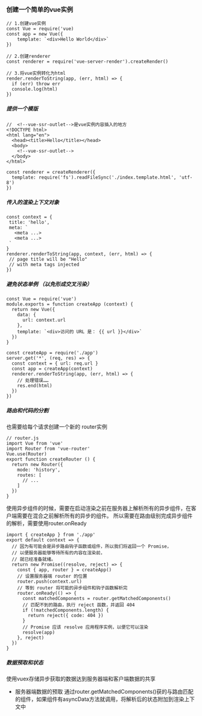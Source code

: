 ### 创建一个简单的vue实例

```
// 1.创建vue实例
const Vue = require('vue)
const app = new Vue({
    template: `<div>Hello World</div>`
})

// 2.创建renderer
const renderer = require('vue-server-render').createRender()

// 3.将vue实例转化为html
render.renderToString(app, (err, html) => {
  if (err) throw err
  console.log(html)
})
```

##### 提供一个模版

```
//  <!--vue-ssr-outlet-->是vue实例内容插入的地方
<!DOCTYPE html>
<html lang="en">
  <head><title>Hello</title></head>
  <body>
    <!--vue-ssr-outlet-->
  </body>
</html>

const renderer = createRenderer({
  template: require('fs').readFileSync('./index.template.html', 'utf-8')
})
```

##### 传入的渲染上下文对象

 ```
 const context = {
  title: 'hello',
  meta: `
    <meta ...>
    <meta ...>
  `
}
renderer.renderToString(app, context, (err, html) => {
  // page title will be "Hello"
  // with meta tags injected
})
```

##### 避免状态单例 （以免形成交叉污染）

```
const Vue = require('vue')
module.exports = function createApp (context) {
  return new Vue({
    data: {
      url: context.url
    },
    template: `<div>访问的 URL 是： {{ url }}</div>`
  })
}

const createApp = require('./app')
server.get('*', (req, res) => {
  const context = { url: req.url }
  const app = createApp(context)
  renderer.renderToString(app, (err, html) => {
    // 处理错误……
    res.end(html)
  })
})
```

##### 路由和代码的分割

也需要给每个请求创建一个新的 router实例

```
// router.js
import Vue from 'vue'
import Router from 'vue-router'
Vue.use(Router)
export function createRouter () {
  return new Router({
    mode: 'history',
    routes: [
      // ...
    ]
  })
}
```

使用异步组件的时候，需要在启动渲染之前在服务器上解析所有的异步组件，在客户端需要在混合之前解析所有的异步的组件。
所以需要在路由级别完成异步组件的解析，需要使用router.onReady

```
import { createApp } from './app'
export default context => {
  // 因为有可能会是异步路由钩子函数或组件，所以我们将返回一个 Promise，
  // 以便服务器能够等待所有的内容在渲染前，
  // 就已经准备就绪。
  return new Promise((resolve, reject) => {
    const { app, router } = createApp()
    // 设置服务器端 router 的位置
    router.push(context.url)
    // 等到 router 将可能的异步组件和钩子函数解析完
    router.onReady(() => {
      const matchedComponents = router.getMatchedComponents()
      // 匹配不到的路由，执行 reject 函数，并返回 404
      if (!matchedComponents.length) {
        return reject({ code: 404 })
      }
      // Promise 应该 resolve 应用程序实例，以便它可以渲染
      resolve(app)
    }, reject)
  })
}
```

#####  数据预取和状态
使用vuex存储异步获取的数据达到服务器端和客户端数据的共享

+ 服务器端数据的预取
通过router.getMatchedComponents()获的与路由匹配的组件，如果组件有asyncData方法就调用，将解析后的状态附加到渲染上下文中
